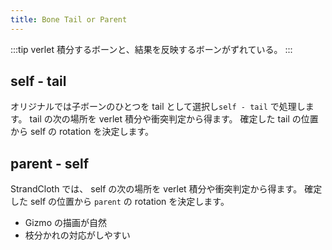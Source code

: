 ```yaml
---
title: Bone Tail or Parent
---
```


:::tip
verlet 積分するボーンと、結果を反映するボーンがずれている。
:::

## self - tail

オリジナルでは子ボーンのひとつを tail として選択し`self - tail` で処理します。
tail の次の場所を verlet 積分や衝突判定から得ます。
確定した tail の位置から self の rotation を決定します。

## parent - self

StrandCloth では、 self の次の場所を verlet 積分や衝突判定から得ます。
確定した self の位置から `parent` の rotation を決定します。

- Gizmo の描画が自然
- 枝分かれの対応がしやすい

